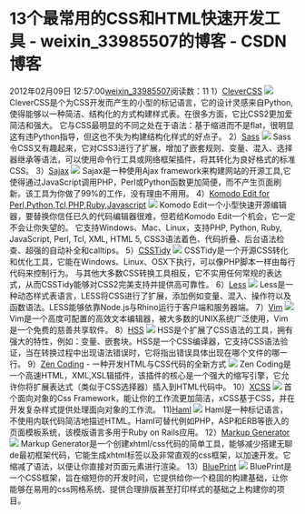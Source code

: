 # 13个最常用的CSS和HTML快速开发工具 - weixin_33985507的博客 - CSDN博客
2012年02月09日 12:57:00[weixin_33985507](https://me.csdn.net/weixin_33985507)阅读数：11
1）[CleverCSS](http://sandbox.pocoo.org/clevercss/)
![](http://static.oschina.net/uploads/img/201202/09120602_EKKj.jpeg)
CleverCSS是个为CSS开发而产生的小型的标记语言，它的设计灵感来自Python,使得能够以一种简洁、结构化的方式构建样式表。在很多方面，它比CSS2更加爱简洁和强大。
它与CSS最明显的不同之处在于语法：基于缩进而不是flat，很明显这有违Python指导，但这也不失为构建结构化样式的好点子。
2）[Sass](http://sass-lang.com/)
![](http://static.oschina.net/uploads/img/201202/09120603_5Zgk.jpeg)
Sass令CSS又有趣起来，它对CSS3进行了扩展，增加了嵌套规则、变量、混入、选择器继承等语法，可以使用命令行工具或网络框架插件，将其转化为良好格式的标准CSS。
3）[Sajax](http://www.modernmethod.com/sajax/index.phtml)
![](http://static.oschina.net/uploads/img/201202/09120604_ALLO.jpeg)
Sajax是一种使用Ajax framework来构建网站的开源工具,它使得通过JavaScript调用PHP，Perl或Python函数更加简便，而不产生页面刷新。该工具为你做了99%的工作，没有理由不用用。
4）[Komodo Edit for Perl,Python,Tcl,PHP,Ruby,Javascript](http://www.oschina.net/p/komodo+ide)
![](http://static.oschina.net/uploads/img/201202/09120604_RHEE.jpeg)
Komodo Edit一个小型快速开源编辑器，要替换你信任已久的代码编辑器很难，但若给Komodo Edit一个机会，它一定不会让你失望的。
它支持Windows、Mac、Linux，支持PHP, Python, Ruby, JavaScript, Perl, Tcl, XML, HTML 5, CSS3语法着色、代码折叠、后台语法检查、超强的自动补全和calltips。
5）[CSSTidy](http://www.oschina.net/p/csstidy)
![](http://static.oschina.net/uploads/img/201202/09120605_OoAR.jpg)
CSSTidy是一个开源CSS转化和优化工具，它能在Windows、Linux、OSX下执行，可以像PHP脚本一样由每行代码来控制行为。
与其他大多数CSS转换工具相反，它不实用任何常规的表达式，从而CSSTidy能够对CSS2完美支持并提供高可靠性。
6）[Less](http://www.oschina.net/p/lesscss)
![](http://static.oschina.net/uploads/img/201202/09120605_8Tvf.jpeg)
Less是一种动态样式表语言，LESS将CSS进行了扩展，添加例如变量、混入、操作符以及函数语法。LESS能够依靠Node.js与Rhino运行于客户端和服务器端。
7）[Vim](http://www.oschina.net/p/vim)
![](http://static.oschina.net/uploads/img/201202/09120605_8wcG.jpeg)
Vim是一个高度可配置的高效文本编辑器，被大多数的UNIX系统广泛使用，Vim是一个免费的慈善共享软件。
8）[HSS](http://ncannasse.fr/projects/hss)
![](http://static.oschina.net/uploads/img/201202/09120606_Yadp.jpeg)
HSS是个扩展了CSS语法的工具，拥有强大的特性，例如：变量、嵌套块。HSS是一个CSS编译器，它支持CSS语法验证，当在转换过程中出现语法错误时，它将指出错误具体出现在哪个文件的哪一行。
9）[Zen Coding](http://www.oschina.net/p/zencoding) - 一种开发HTML与CSS代码的全新方式
![](http://static.oschina.net/uploads/img/201202/09120606_fVW0.jpeg)
Zen Coding是一个高速HTML，XML,XSL辑插件，该插件的核心是一个强大的缩写引擎，它允许你将扩展表达式（类似于CSS选择器）插入到HTML代码中。
10）[XCSS](http://www.oschina.net/p/xcss)
![](http://static.oschina.net/uploads/img/201202/09120606_YeFQ.jpeg)
首个面向对象的Css Framework，能让你的工作流更加简洁，xCSS基于CSS，并在开发复杂样式提供处理面向对象的工作流。
11)[Haml](http://haml-lang.com/docs.html)
![](http://static.oschina.net/uploads/img/201202/09120606_HdlX.jpeg)
Haml是一种标记语言，不使用内联代码简洁地描述HTML。Haml可替代例如PHP，ASP和ERB等嵌入的页面模板系统，该模版语言多用于Ruby on Rails应用。
12）[Markup Generator](http://lab.xms.pl/markup-generator/)
![](http://static.oschina.net/uploads/img/201202/09120606_Bt0U.jpeg)
Markup Generator是一个创建xhtml/css代码的简单工具，能够减少搭建无聊de最初框架代码，它能生成xhtml标签以及非常直观的css框架，以加速开发。它缩减了语法，以便让你直接对页面元素进行渲染。
13）[BluePrint](http://www.oschina.net/p/blueprintcss)
![](http://static.oschina.net/uploads/img/201202/09120607_0My6.jpeg)
BluePrint是一个CSS框架，旨在缩短你的开发时间，它提供给你一个稳固的构建基础，让你能够在易用的css网格系统、提供合理排版甚至打印样式的基础之上构建你的项目。
